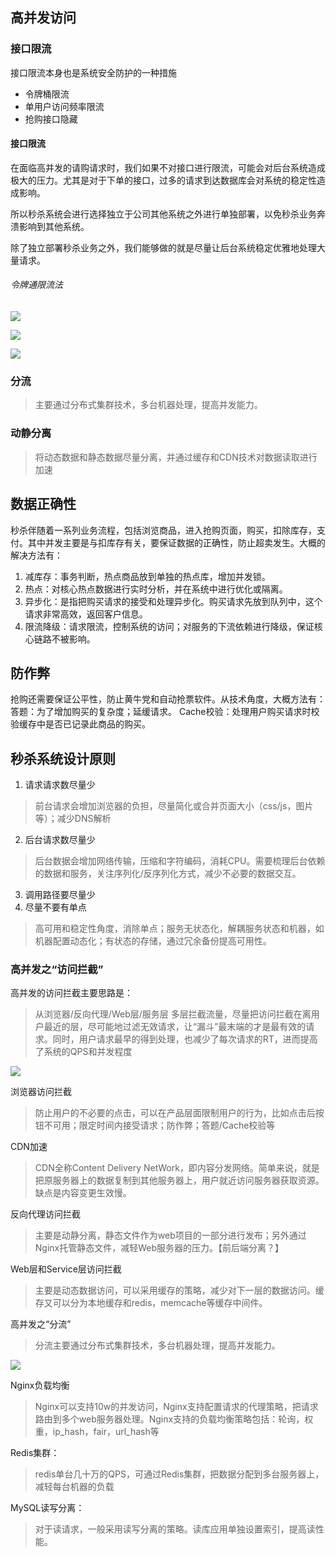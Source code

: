 ## 高并发访问

### 接口限流

接口限流本身也是系统安全防护的一种措施

- 令牌桶限流
- 单用户访问频率限流
- 抢购接口隐藏

#### 接口限流

在面临高并发的请购请求时，我们如果不对接口进行限流，可能会对后台系统造成极大的压力。尤其是对于下单的接口，过多的请求到达数据库会对系统的稳定性造成影响。

所以秒杀系统会进行选择独立于公司其他系统之外进行单独部署，以免秒杀业务奔溃影响到其他系统。

除了独立部署秒杀业务之外，我们能够做的就是尽量让后台系统稳定优雅地处理大量请求。

###### 令牌通限流法

![](assets/markdown-img-paste-20200703113402649.png)

![](assets/markdown-img-paste-20200703113413968.png)

![](assets/markdown-img-paste-20200703113808443.png)


### 分流
> 主要通过分布式集群技术，多台机器处理，提高并发能力。

### 动静分离

> 将动态数据和静态数据尽量分离，并通过缓存和CDN技术对数据读取进行加速

## 数据正确性

秒杀伴随着一系列业务流程，包括浏览商品，进入抢购页面，购买，扣除库存，支付。其中并发主要是与扣库存有关，要保证数据的正确性，防止超卖发生。大概的解决方法有：

1. 减库存：事务判断，热点商品放到单独的热点库，增加并发锁。
2. 热点：对核心热点数据进行实时分析，并在系统中进行优化或隔离。
3. 异步化：是指把购买请求的接受和处理异步化。购买请求先放到队列中，这个请求非常高效，返回客户信息。
4. 限流降级：请求限流，控制系统的访问；对服务的下流依赖进行降级，保证核心链路不被影响。

## 防作弊

抢购还需要保证公平性，防止黄牛党和自动抢票软件。从技术角度，大概方法有：
答题：为了增加购买的复杂度；延缓请求。
Cache校验：处理用户购买请求时校验缓存中是否已记录此商品的购买。

## 秒杀系统设计原则

1. 请求请求数尽量少
> 前台请求会增加浏览器的负担，尽量简化或合并页面大小（css/js，图片等）；减少DNS解析
2. 后台请求数尽量少
> 后台数据会增加网络传输，压缩和字符编码，消耗CPU。需要梳理后台依赖的数据和服务，关注序列化/反序列化方式，减少不必要的数据交互。
3. 调用路径要尽量少
4. 尽量不要有单点
> 高可用和稳定性角度，消除单点；服务无状态化，解耦服务状态和机器，如机器配置动态化；有状态的存储，通过冗余备份提高可用性。

### 高并发之“访问拦截”

高并发的访问拦截主要思路是：

> 从浏览器/反向代理/Web层/服务层 多层拦截流量，尽量把访问拦截在离用户最近的层，尽可能地过滤无效请求，让“漏斗”最末端的才是最有效的请求。同时，用户请求最早的得到处理，也减少了每次请求的RT，进而提高了系统的QPS和并发程度

![](assets/markdown-img-paste-20200708094738178.png)

浏览器访问拦截

> 防止用户的不必要的点击，可以在产品层面限制用户的行为，比如点击后按钮不可用；限定时间内接受请求；防作弊；答题/Cache校验等

CDN加速

> CDN全称Content Delivery NetWork，即内容分发网络。简单来说，就是把原服务器上的数据复制到其他服务器上，用户就近访问服务器获取资源。缺点是内容变更生效慢。

反向代理访问拦截

> 主要是动静分离，静态文件作为web项目的一部分进行发布；另外通过Nginx托管静态文件，减轻Web服务器的压力。【前后端分离？】

Web层和Service层访问拦截

> 主要是动态数据访问，可以采用缓存的策略，减少对下一层的数据访问。缓存又可以分为本地缓存和redis，memcache等缓存中间件。

高并发之“分流”

> 分流主要通过分布式集群技术，多台机器处理，提高并发能力。

![](assets/markdown-img-paste-20200708100346448.png)

Nginx负载均衡

> Nginx可以支持10w的并发访问，Nginx支持配置请求的代理策略，把请求路由到多个web服务器处理。Nginx支持的负载均衡策略包括：轮询，权重，ip_hash，fair，url_hash等

Redis集群：

> redis单台几十万的QPS，可通过Redis集群，把数据分配到多台服务器上，减轻每台机器的负载

MySQL读写分离：

> 对于读请求，一般采用读写分离的策略。读库应用单独设置索引，提高读性能。
